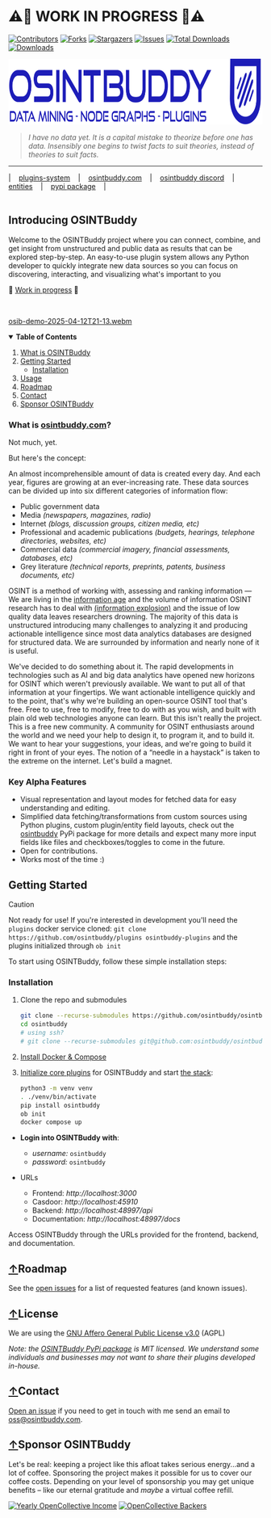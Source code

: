 #  ⚠️🚧 WORK IN PROGRESS 🚧⚠️ 

[![Contributors][contributors-shield]][contributors-url]
[![Forks][forks-shield]][forks-url]
[![Stargazers][stars-shield]][stars-url]
[![Issues][issues-shield]][issues-url]
[![Total Downloads](https://static.pepy.tech/badge/osintbuddy)](https://pepy.tech/project/osintbuddy)
[![Downloads](https://static.pepy.tech/badge/osintbuddy/week)](https://pepy.tech/project/osintbuddy)


<p>
  <a href="https://github.com/osintbuddy/osintbuddy">
    <img src="./watermark.svg" height="130px" alt="Logo">
  </a>

> *I have no data yet. It is a capital mistake to theorize before one has data. Insensibly
> one begins to twist facts to suit theories, instead of theories to suit facts.*


-------
| &nbsp;&nbsp; [plugins-system](https://github.com/osintbuddy/plugins) &nbsp;&nbsp; | &nbsp;&nbsp; [osintbuddy.com](https://osintbuddy.com) &nbsp;&nbsp; | &nbsp;&nbsp; [osintbuddy discord](https://discord.gg/b8vW4J4skv) &nbsp;&nbsp; | &nbsp;&nbsp; [entities](https://github.com/osintbuddy/entities) &nbsp;&nbsp; | &nbsp;&nbsp; [pypi package](https://pypi.org/project/osintbuddy/) &nbsp;&nbsp; |
<span style="display: inline-block; width:830px"> </span>


  ## Introducing OSINTBuddy

  <p>
      Welcome to the OSINTBuddy project where you can connect, combine,
      and get insight from unstructured and public data as results that
      can be explored step-by-step. An easy-to-use plugin system allows any
      Python developer to quickly integrate new data sources so you can focus 
      on discovering, interacting, and visualizing what's important to you
  </p>

  🚧  <ins>Work in progress</ins>  🚧
  
<br/>

  [osib-demo-2025-04-12T21-13.webm](https://github.com/user-attachments/assets/4a7e21f1-1e80-42b0-a4a6-91477e53ba4c)


</p>

<details open="open">
<summary> 
<b>Table of Contents</b>
</summary>
  <ol>
    <li>
      <a href="#what-is-osintbuddycom">What is OSINTBuddy</a>
    </li>
    <li>
      <a href="#getting-started">Getting Started</a>
      <ul>
        <li><a href="#installation">Installation</a></li>
      </ul>
    </li>
    <li><a href="#usage">Usage</a></li>
    <li><a href="#roadmap">Roadmap</a></li>
    <li><a href="#contact">Contact</a></li>
    <li><a href="#sponsor-osintbuddy">Sponsor OSINTBuddy</a></li>
  </ol>
</details>

### What is <a referrerpolicy="unsafe-url" target="_blank" href="https://osintbuddy.com">osintbuddy.com</a>?


Not much, yet.


But here's the concept:


An almost incomprehensible amount of data is created every day. And each year, figures are growing at an ever-increasing rate. These data sources can be divided up into six different categories of information flow:

- Public government data
- Media *(newspapers, magazines, radio)*
- Internet *(blogs, discussion groups, citizen media, etc)*
- Professional and academic publications *(budgets, hearings, telephone directories, websites, etc)*
- Commercial data *(commercial imagery, financial assessments, databases, etc)*
- Grey literature *(technical reports, preprints, patents, business documents, etc)*


OSINT is a method of working with, assessing and ranking information — We are living in the [information age](https://en.wikipedia.org/wiki/Information_Age) and the volume of information OSINT research has to deal with [(information explosion)](https://en.wikipedia.org/wiki/Information_explosion) and the issue of low quality data leaves researchers drowning. The majority of this data is unstructured introducing many challenges to analyzing it and producing actionable intelligence since most data analytics databases are designed for structured data. We are surrounded by information and nearly none of it is useful. 


We've decided to do something about it. The rapid developments in technologies such as AI and big data analytics have opened new horizons for OSINT which weren't previously available. We want to put all of that information at your fingertips. We want actionable intelligence quickly and to the point, that's why we're building an open-source OSINT tool that's free. Free to use, free to modify, free to do with as you wish, and built with plain old web technologies anyone can learn. But this isn't really the project. This is a free new community. A community for OSINT enthusiasts around the world and we need your help to design it, to program it, and to build it. We want to hear your suggestions, your ideas, and we're going to build it right in front of your eyes. The notion of a “needle in a haystack” is taken to the extreme on the internet. Let's build a magnet.


### Key Alpha Features
- Visual representation and layout modes for fetched data for easy understanding and editing. 
- Simplified data fetching/transformations from custom sources using Python plugins, custom plugin/entity field layouts, check out the [osintbuddy](https://pypi.org/project/osintbuddy/) PyPi package for more details and expect many more input fields like files and checkboxes/toggles to come in the future.
- Open for contributions.
- Works most of the time :)


## Getting Started


> [!CAUTION] 
> Not ready for use! If you're interested in development you'll need the `plugins` docker service cloned: `git clone https://github.com/osintbuddy/plugins osintbuddy-plugins` and the plugins initialized through `ob init`

To start using OSINTBuddy, follow these simple installation steps:

### Installation
1. Clone the repo and submodules
   ```sh
   git clone --recurse-submodules https://github.com/osintbuddy/osintbuddy.git
   cd osintbuddy
   # using ssh?
   # git clone --recurse-submodules git@github.com:osintbuddy/osintbuddy.git 
   ```

2. [Install Docker & Compose](https://docs.docker.com/get-started/get-docker/)

3. [Initialize core plugins](https://github.com/osintbuddy/plugins/blob/main/src/osintbuddy/ob.py#L85) for OSINTBuddy and start [the stack](https://github.com/osintbuddy/osintbuddy/blob/main/docker-compose.yml):
   ```sh
   python3 -m venv venv
   . ./venv/bin/activate
   pip install osintbuddy
   ob init
   docker compose up
   ```

  - **Login into OSINTBuddy with**:
    - *username:* `osintbuddy`
    - *password:* `osintbuddy`

- URLs
  - Frontend: *http://localhost:3000*
  - Casdoor: *http://localhost:45910*
  - Backend: *http://localhost:48997/api*
  - Documentation: *http://localhost:48997/docs*

Access OSINTBuddy through the URLs provided for the frontend, backend, and documentation.

## [↑](#introducing-osintbuddy)Roadmap

See the [open issues](https://github.com/jerlendds/osintbuddy/issues)
for a list of requested features (and known issues).

## [↑](#introducing-osintbuddy)License

We are using the [GNU Affero General Public License v3.0](https://choosealicense.com/licenses/agpl-3.0/) (AGPL)

*Note: the [OSINTBuddy PyPi package](https://github.com/jerlendds/osintbuddy-plugins) is MIT licensed. We understand some individuals and businesses may not want to share their plugins developed in-house.*

## [↑](#introducing-osintbuddy)Contact

[Open an issue](https://github.com/osintbuddy/osintbuddy/issues/new?assignees=jerlendds&labels=Type%3A+Suggestion&projects=&template=&title=%5BFEATURE+REQUEST%5D) if you need to get in touch with me send an email to <a href="mailto:oss@osintbuddy.com">oss@osintbuddy.com</a>.


## [↑](#introducing-osintbuddy)Sponsor OSINTBuddy 
Let's be real: keeping a project like this afloat takes serious energy...and a lot of coffee. Sponsoring the project makes it possible for us to cover our coffee costs. 
Depending on your level of sponsorship you may get unique benefits – like our eternal gratitude and *maybe* a virtual coffee refill.

[![Yearly OpenCollective Income](https://badgen.net/opencollective/yearly/osintbuddy)](https://opencollective.com/openinfolabs/projects/osintbuddy#category-CONTRIBUTE)
[![OpenCollective Backers](https://badgen.net/opencollective/backers/osintbuddy)](https://opencollective.com/openinfolabs/projects/osintbuddy#category-CONTRIBUTE)


[contributors-shield]: https://img.shields.io/github/contributors/jerlendds/osintbuddy.svg?style=for-the-badge
[contributors-url]: https://github.com/jerlendds/osintbuddy/graphs/contributors
[forks-shield]: https://img.shields.io/github/forks/jerlendds/osintbuddy.svg?style=for-the-badge
[forks-url]: https://github.com/jerlendds/osintbuddy/network/members
[stars-shield]: https://img.shields.io/github/stars/jerlendds/osintbuddy.svg?style=for-the-badge
[stars-url]: https://github.com/jerlendds/osintbuddy/stargazers
[issues-shield]: https://img.shields.io/github/issues/jerlendds/osintbuddy.svg?style=for-the-badge
[issues-url]: https://github.com/jerlendds/osintbuddy/issues
